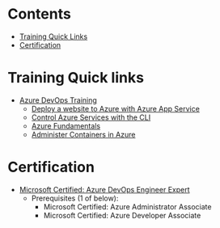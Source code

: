 # Contents
* [Training Quick Links](https://github.com/ekbrothers/Study/wiki/Azure-Devops#training-quick-links)
* [Certification](https://github.com/ekbrothers/Study/wiki/Azure-DevOps/_edit#certification)


# Training Quick links

* [Azure DevOps Training](https://docs.microsoft.com/en-us/learn/azure/)
    * [Deploy a website to Azure with Azure App Service](https://docs.microsoft.com/en-us/learn/paths/deploy-a-website-with-azure-app-service/)
    * [Control Azure Services with the CLI](https://docs.microsoft.com/en-us/learn/modules/control-azure-services-with-cli/)
    * [Azure Fundamentals](https://docs.microsoft.com/en-us/learn/paths/azure-fundamentals/)
    * [Administer Containers in Azure](https://docs.microsoft.com/en-us/learn/paths/administer-containers-in-azure/)



# Certification
* [Microsoft Certified: Azure DevOps Engineer Expert](https://www.microsoft.com/en-us/learning/azure-devops.aspx)
    * Prerequisites (1 of below):
        * Microsoft Certified: Azure Administrator Associate
        * Microsoft Certified: Azure Developer Associate
    